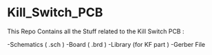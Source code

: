 # Kill_Switch_PCB

This Repo Contains all the Stuff related to the Kill Switch PCB : 

-Schematics ( .sch ) 
-Board ( .brd ) 
-Library (for KF part ) 
-Gerber File 

